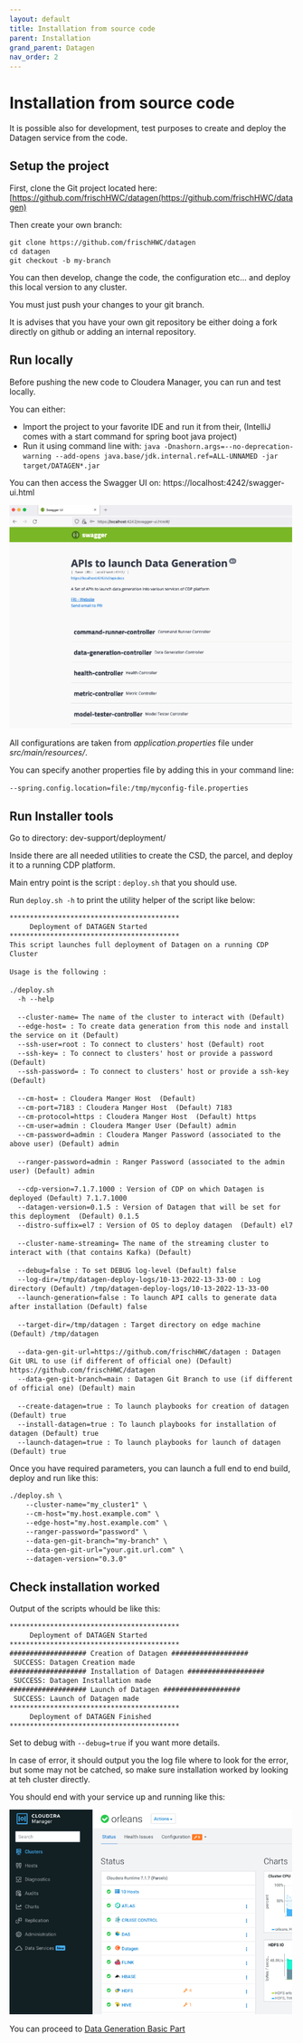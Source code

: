 ```yaml
---
layout: default
title: Installation from source code
parent: Installation
grand_parent: Datagen
nav_order: 2
---
```


# Installation from source code

It is possible also for development, test purposes to create and deploy the Datagen service from the code.

## Setup the project

First, clone the Git project located here: [https://github.com/frischHWC/datagen(https://github.com/frischHWC/datagen) 

Then create your own branch: 

```shell
git clone https://github.com/frischHWC/datagen
cd datagen
git checkout -b my-branch
```

You can then develop, change the code, the configuration etc... and deploy this local version to any cluster.

You must just push your changes to your git branch.

It is advises that you have your own git repository be either doing a fork directly on github or adding an internal repository.


## Run locally

Before pushing the new code to Cloudera Manager, you can run and test locally.

You can either: 

* Import the project to your favorite IDE and run it from their, (IntelliJ comes with a start command for spring boot java project)
* Run it using command line with: `java -Dnashorn.args=--no-deprecation-warning --add-opens java.base/jdk.internal.ref=ALL-UNNAMED -jar target/DATAGEN*.jar` 

You can then access the Swagger UI on: https://localhost:4242/swagger-ui.html 

<img src="images/install-from-build/local-swagger.png" width="500">

All configurations are taken from _application.properties_ file under _src/main/resources/_.

You can specify another properties file by adding this in your command line:

`--spring.config.location=file:/tmp/myconfig-file.properties`


## Run Installer tools

Go to directory: dev-support/deployment/ 

Inside there are all needed utilities to create the CSD, the parcel, and deploy it to a running CDP platform.

Main entry point is the script : `deploy.sh` that you should use.

Run `deploy.sh -h` to print the utility helper of the script like below:


```shell
******************************************
     Deployment of DATAGEN Started
******************************************
This script launches full deployment of Datagen on a running CDP Cluster

Usage is the following :

./deploy.sh
  -h --help

  --cluster-name= The name of the cluster to interact with (Default)
  --edge-host= : To create data generation from this node and install the service on it (Default)
  --ssh-user=root : To connect to clusters' host (Default) root
  --ssh-key= : To connect to clusters' host or provide a password (Default)
  --ssh-password= : To connect to clusters' host or provide a ssh-key (Default)

  --cm-host= : Cloudera Manger Host  (Default)
  --cm-port=7183 : Cloudera Manger Host  (Default) 7183
  --cm-protocol=https : Cloudera Manger Host  (Default) https
  --cm-user=admin : Cloudera Manger User (Default) admin
  --cm-password=admin : Cloudera Manger Password (associated to the above user) (Default) admin

  --ranger-password=admin : Ranger Password (associated to the admin user) (Default) admin

  --cdp-version=7.1.7.1000 : Version of CDP on which Datagen is deployed (Default) 7.1.7.1000
  --datagen-version=0.1.5 : Version of Datagen that will be set for this deployment  (Default) 0.1.5
  --distro-suffix=el7 : Version of OS to deploy datagen  (Default) el7

  --cluster-name-streaming= The name of the streaming cluster to interact with (that contains Kafka) (Default)

  --debug=false : To set DEBUG log-level (Default) false
  --log-dir=/tmp/datagen-deploy-logs/10-13-2022-13-33-00 : Log directory (Default) /tmp/datagen-deploy-logs/10-13-2022-13-33-00
  --launch-generation=false : To launch API calls to generate data after installation (Default) false

  --target-dir=/tmp/datagen : Target directory on edge machine (Default) /tmp/datagen

  --data-gen-git-url=https://github.com/frischHWC/datagen : Datagen Git URL to use (if different of official one) (Default) https://github.com/frischHWC/datagen
  --data-gen-git-branch=main : Datagen Git Branch to use (if different of official one) (Default) main

  --create-datagen=true : To launch playbooks for creation of datagen (Default) true
  --install-datagen=true : To launch playbooks for installation of datagen (Default) true
  --launch-datagen=true : To launch playbooks for launch of datagen (Default) true
```

Once you have required parameters, you can launch a full end to end build, deploy and run like this:


```shell
./deploy.sh \
    --cluster-name="my_cluster1" \
    --cm-host="my.host.example.com" \
    --edge-host="my.host.example.com" \
    --ranger-password="password" \
    --data-gen-git-branch="my-branch" \
    --data-gen-git-url="your.git.url.com" \
    --datagen-version="0.3.0"
```

## Check installation worked

Output of the scripts whould be like this:


```shell
******************************************
     Deployment of DATAGEN Started
******************************************
################### Creation of Datagen ###################
 SUCCESS: Datagen Creation made
################### Installation of Datagen ###################
 SUCCESS: Datagen Installation made
################### Launch of Datagen ###################
 SUCCESS: Launch of Datagen made
******************************************
     Deployment of DATAGEN Finished
******************************************
```

Set to debug with `--debug=true` if you want more details.

In case of error, it should output you the log file where to look for the error, but some may not be catched, so make sure installation worked by looking at teh cluster directly.

You should end with your service up and running like this:

<img src="images/install-from-build/service-added.png" width="500">




You can proceed to [Data Generation Basic Part](3-data-generation-basic.md)
